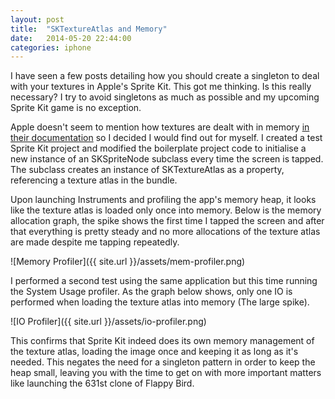 ```yaml
---
layout: post
title:  "SKTextureAtlas and Memory"
date:   2014-05-20 22:44:00
categories: iphone
---
```


I have seen a few posts detailing how you should create a singleton to deal with your textures in Apple's Sprite Kit. This got me thinking. Is this really necessary? I try to avoid singletons as much as possible and my upcoming Sprite Kit game is no exception.

Apple doesn't seem to mention how textures are dealt with in memory <a href="https://developer.apple.com/library/ios/documentation/SpriteKit/Reference/SKTextureAtlas/Reference/Reference.html" target="_blank">in their documentation</a> so I decided I would find out for myself. I created a test Sprite Kit project and modified the boilerplate project code to initialise a new instance of an SKSpriteNode subclass every time the screen is tapped. The subclass creates an instance of SKTextureAtlas as a property, referencing a texture atlas in the bundle.

Upon launching Instruments and profiling the app's memory heap, it looks like the texture atlas is loaded only once into memory. Below is the memory allocation graph, the spike shows the first time I tapped the screen and after that everything is pretty steady and no more allocations of the texture atlas are made despite me tapping repeatedly.

![Memory Profiler]({{ site.url }}/assets/mem-profiler.png)

I performed a second test using the same application but this time running the System Usage profiler. As the graph below shows, only one IO is performed when loading the texture atlas into memory (The large spike).

![IO Profiler]({{ site.url }}/assets/io-profiler.png)

This confirms that Sprite Kit indeed does its own memory management of the texture atlas, loading the image once and keeping it as long as it's needed. This negates the need for a singleton pattern in order to keep the heap small, leaving you with the time to get on with more important matters like launching the 631st clone of Flappy Bird.
